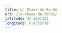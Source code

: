 ```yaml
---
title: La Chaux-de-Fonds
url: /la-chaux-de-fonds/
latitude: 47.1031321
longitude: 6.8325778
---
```

